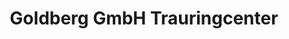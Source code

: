 ---
title: "Goldberg GmbH Trauringcenter"
url: /bensheim/goldberg-gmbh-trauringcenter/
shop: Schmuck
---